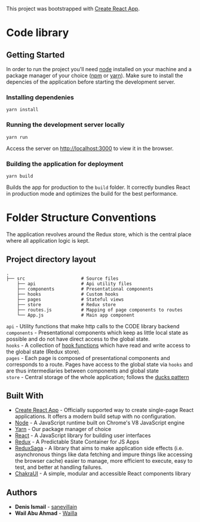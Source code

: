 This project was bootstrapped with [Create React App](https://github.com/facebook/create-react-app).

# Code library

## Getting Started

In order to run the project you'll need [node](https://nodejs.org/en/) installed on your machine and a package manager of your choice ([npm](https://www.npmjs.com/) or [yarn](https://yarnpkg.com/)).
Make sure to install the depencies of the application before starting the development server.

### Installing dependenies

```
yarn install
```

### Running the development server locally

```
yarn run
```

Access the server on [http://localhost:3000](http://localhost:3000) to view it in the browser.

###

### Building the application for deployment

```
yarn build
```

Builds the app for production to the `build` folder.
It correctly bundles React in production mode and optimizes the build for the best performance.

# Folder Structure Conventions

The application revolves around the Redux store, which is the central place where all application logic is kept.

## Project directory layout

    .
    ├── src                     # Source files
        ├── api                 # Api utility files
        ├── components          # Presentational components
        ├── hooks               # Custom hooks
        ├── pages               # Stateful views
        ├── store               # Redux store
        ├── routes.js           # Mapping of page components to routes
        └── App.js              # Main app component

`api` - Utility functions that make http calls to the CODE library backend <br/>
`components` - Presentational components which keep as little local state as possible and do not have direct access to the global state. <br/>
`hooks` - A collection of [hook functions](https://reactjs.org/docs/hooks-intro.html) which have read and write access to the global state (Redux store). <br/>
`pages` - Each page is composed of presentational components and corresponds to a route. Pages have access to the global state via `hooks` and are thus intermediaries between components and global state <br/>
`store` - Central storage of the whole application; follows the [ducks pattern](https://github.com/erikras/ducks-modular-redux) <br/>

## Built With

-   [Create React App](https://create-react-app.dev/docs/getting-started/) - Officially supported way to create single-page React applications.
    It offers a modern build setup with no configuration.
-   [Node](https://nodejs.org/en/) - A JavaScript runtime built on Chrome's V8 JavaScript engine
-   [Yarn](https://yarnpkg.com/) - Our package manager of choice
-   [React](https://reactjs.org/) - A JavaScript library for building user interfaces
-   [Redux](https://redux.js.org/) - A Predictable State Container for JS Apps
-   [ReduxSaga](https://redux-saga.js.org/) - A library that aims to make application side effects (i.e. asynchronous things like data fetching and impure things like accessing the browser cache) easier to manage, more efficient to execute, easy to test, and better at handling failures.
-   [ChakraUI](https://chakra-ui.com/) - A simple, modular and accessible React components library

## Authors

-   **Denis Ismail** - [sanevillain](https://github.com/sanevillain)
-   **Wail Abu Ahmad** - [Wailla](https://github.com/Wailaa)
